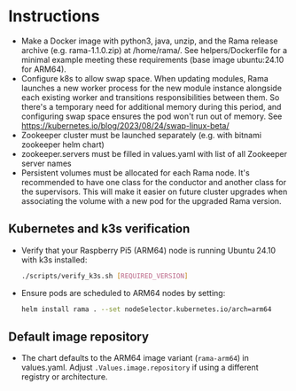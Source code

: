 # Instructions

- Make a Docker image with python3, java, unzip, and the Rama release archive (e.g. rama-1.1.0.zip) at /home/rama/. See helpers/Dockerfile for a minimal example meeting these requirements (base image ubuntu:24.10 for ARM64).
- Configure k8s to allow swap space. When updating modules, Rama launches a new worker process for the new module instance alongside each existing worker and transitions responsibilities between them. So there's a temporary need for additional memory during this period, and configuring swap space ensures the pod won't run out of memory. See https://kubernetes.io/blog/2023/08/24/swap-linux-beta/
- Zookeeper cluster must be launched separately (e.g. with bitnami zookeeper helm chart)
- zookeeper.servers must be filled in values.yaml with list of all Zookeeper server names
- Persistent volumes must be allocated for each Rama node. It's recommended to have one class for the conductor and another class for the supervisors. This will make it easier on future cluster upgrades when associating the volume with a new pod for the upgraded Rama version.

## Kubernetes and k3s verification
- Verify that your Raspberry Pi5 (ARM64) node is running Ubuntu 24.10 with k3s installed:
  ```bash
  ./scripts/verify_k3s.sh [REQUIRED_VERSION]
  ```
- Ensure pods are scheduled to ARM64 nodes by setting:
  ```bash
  helm install rama . --set nodeSelector.kubernetes.io/arch=arm64
  ```

## Default image repository
- The chart defaults to the ARM64 image variant (`rama-arm64`) in values.yaml. Adjust `.Values.image.repository` if using a different registry or architecture.
